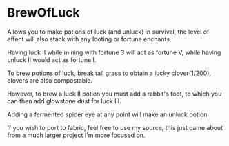 # BrewOfLuck

Allows you to make potions of luck (and unluck) in survival, the level of effect will also stack with any looting or fortune enchants.

 

Having luck II while mining with fortune 3 will act as fortune V, while having unluck II would act as fortune I.

To brew potions of luck, break tall grass to obtain a lucky clover(1/200), clovers are also compostable.

However, to brew a luck II potion you must add a rabbit's foot, to which you can then add glowstone dust for luck III.

Adding a fermented spider eye at any point will make an unluck potion.

 

 

If you wish to port to fabric, feel free to use my source, this just came about from a much larger project I'm more focused on.
